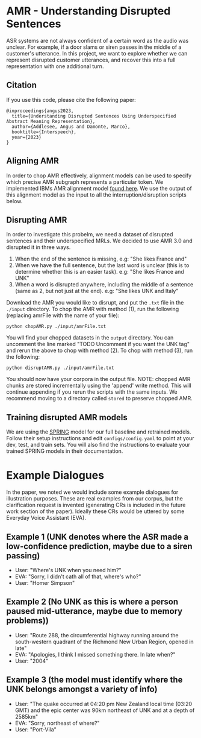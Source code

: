 # AMR - Understanding Disrupted Sentences

ASR systems are not always confident of a certain word as the audio was unclear. For example, if a door slams or siren passes in the middle of a customer's utterance. In this project, we want to explore whether we can represent disrupted customer utterances, and recover this into a full representation with one additional turn.

## Citation
If you use this code, please cite the following paper:

```
@inproceedings{angus2023,
  title={Understanding Disrupted Sentences Using Underspecified Abstract Meaning Representation},
  author={Addlesee, Angus and Damonte, Marco},
  booktitle={Interspeech},
  year={2023}
}
```

## Aligning AMR

In order to chop AMR effectively, alignment models can be used to specify which precise AMR subgraph represents a particular token. We implemented IBMs AMR alignment model [found here](https://github.com/IBM/transition-amr-parser). We use the output of this alignment model as the input to all the interruption/disruption scripts below.

## Disrupting AMR

In order to investigate this probelm, we need a dataset of disrupted sentences and their underspecified MRLs. We decided to use AMR 3.0 and disrupted it in three ways.

1. When the end of the sentence is missing, e.g: "She likes France and"
2. When we have the full sentence, but the last word is unclear (this is to determine whether this is an easier task). e.g: "She likes France and UNK"
3. When a word is disrupted anywhere, including the middle of a sentence (same as 2, but not just at the end). e.g: "She likes UNK and Italy"

Download the AMR you would like to disrupt, and put the `.txt` file in the `./input` directory. To chop the AMR with method (1), run the following (replacing amrFile with the name of your file):

    python chopAMR.py ./input/amrFile.txt

You wll find your chopped datasets in the `output` directory. You can uncomment the line marked "TODO Uncomment if you want the UNK tag" and rerun the above to chop with method (2). To chop with method (3), run the following:

    python disruptAMR.py ./input/amrFile.txt

You should now have your corpora in the output file. NOTE: chopped AMR chunks are stored incrementally using the 'append' write method. This will continue appending if you rerun the scripts with the same inputs. We recommend moving to a directory called `stored` to preserve chopped AMR.

## Training disrupted AMR models

We are using the [SPRING](https://github.com/SapienzaNLP/spring) model for our full baseline and retrained models. Follow their setup instructions and edit `configs/config.yaml` to point at your dev, test, and train sets. You will also find the instructions to evaluate your trained SPRING models in their documentation.

# Example Dialogues

In the paper, we noted we would include some example dialogues for illustration purposes. These are real examples from our corpus, but the clarification request is invented (generating CRs is included in the future work section of the paper). Ideally these CRs would be uttered by some Everyday Voice Assistant (EVA).

## Example 1 (UNK denotes where the ASR made a low-confidence prediction, maybe due to a siren passing)
- User: "Where's UNK when you need him?"
- EVA: "Sorry, I didn't cath all of that, where's who?"
- User: "Homer Simpson"

## Example 2 (No UNK as this is where a person paused mid-utterance, maybe due to memory problems))
- User: "Route 288, the circumferential highway running around the south-western quadrant of the Richmond New Urban Region, opened in late"
- EVA: "Apologies, I think I missed something there. In late when?"
- User: "2004"

## Example 3 (the model must identify where the UNK belongs amongst a variety of info)
- User: "The quake occurred at 04:20 pm New Zealand local time (03:20 GMT) and the epic center was 90km northeast of UNK and at a depth of 2585km"
- EVA: "Sorry, northeast of where?"
- User: "Port-Vila"

